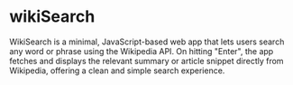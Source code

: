 # wikiSearch
WikiSearch is a minimal, JavaScript-based web app that lets users search any word or phrase using the Wikipedia API. On hitting "Enter", the app fetches and displays the relevant summary or article snippet directly from Wikipedia, offering a clean and simple search experience.
